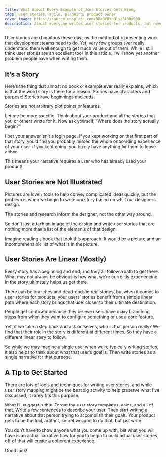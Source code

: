 ```yaml
---
title: What Almost Every Example of User Stories Gets Wrong
tags: user stories, agile, planning, product owner
cover_image: https://source.unsplash.com/9DaOYUYnOls/1400x900
description: Almost everyone writes user stories for products, but never really know how to get their value. I’m going to point out some issues that everyone gets wrong that every example user story and training has and what to do instead.
---
```

User stories are ubiquitous these days as the method of representing work that development teams need to do. Yet, very few groups ever really understand them well enough to get much value out of them. While I still think user stories are an excellent tool, in this article, I will show yet another problem people have when writing them.

## It’s a Story

Here’s the thing that almost no book or example ever really explains, which is that the word story is there for a reason. Stories have characters and purpose! Stories have beginnings and ends.

Stories are not arbitrary plot points or features.

Let me be more specific. Think about your product and all the stories that you or others wrote for it. Now ask yourself, “Where does the story actually begin?”

I bet your answer isn’t a login page. If you kept working on that first part of that story, you’d find you probably missed the whole onboarding experience of your user. If you kept going, you barely have anything for them to leave either.

This means your narrative requires a user who has already used your product!

## User Stories are Not Illustrated

Pictures are lovely tools to help convey complicated ideas quickly, but the problem is when we begin to write our story based on what our designers design.

The stories and research inform the designer, not the other way around.

So don’t just attach an image of the design and write user stories that are nothing more than a list of the elements of that design.

Imagine reading a book that took this approach. It would be a picture and an incomprehensible list of what is in the picture. 

## User Stories Are Linear (Mostly)

Every story has a beginning and end, and they all follow a path to get there. What may not always be obvious is how what we’re currently experiencing in the story ultimately helps us get there. 

There can be branches and dead-ends in real stories, but when it comes to user stories for products, your users’ stories benefit from a simple linear path where each story brings that user closer to their ultimate destination.

People get confused because they believe users have many branching steps from when they want to configure something or use a core feature.

Yet, if we take a step back and ask ourselves, who is that person really? We find that their role in the story is different at different times. So they have a different linear story to follow.

So while we may imagine a single user when we’re typically writing stories, it also helps to think about what that user’s goal is. Then write stories as a single narrative for that purpose.

## A Tip to Get Started

There are lots of tools and techniques for writing user stories, and while user story mapping might be the best big activity to help preserve what I’ve discussed, it rarely fits this purpose.

What I’ll suggest is this. Forget the user story templates, epics, and all of that. Write a few sentences to describe your user. Then start writing a narrative about that person trying to accomplish their goals. Your product gets to be the tool, artifact, secret weapon to do that, but just write.

You don’t have to show anyone what you come up with, but what you will have is an actual narrative flow for you to begin to build actual user stories off of that will create a coherent experience.

Good luck!

